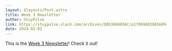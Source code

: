```yaml
---
layout: $layouts/Post.astro
title: Week 3 Newsletter
author: StuyPulse
link: https://stuypulse.slack.com/archives/D0536DAE0AC/p1706908388568949
date: 2024-02-02
---
```


This is the [Week 3 Newsletter](https://stuypulse.slack.com/archives/D0536DAE0AC/p1706908388568949)! Check it out!

